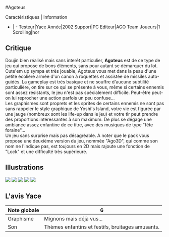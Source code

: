 #Agoteus

Caractéristiques | Information
- | -
Testeur|Yace
Année|2002
Support|PC
Editeur|AGO Team
Joueurs|1
Scrolling|hor

## Critique
Doujin bien réalisé mais sans interêt particulier, <b>Agoteus</b> est de ce type de jeu qui propose de bons éléments, sans pour autant se démarquer du lot.<br/>Cute'em up sympa et très jouable, Agoteus vous met dans la peau d'une petite écolière armée d'un canon à  roquettes et assistée de missiles auto-guidés. La gameplay est très basique et ne souffre d'aucune subtilité particulière, on tire sur ce qui se présente à vous, même si certains ennemis sont assez résistants, le jeu n'est pas spécialement difficile. Peut-être peut-on lui reprocher une action parfois un peu confuse...<br/>Les graphismes sont proprets et les sprites de certains ennemis ne sont pas sans rappeler le style graphique de Yoshi's Island, votre vie est figurée par une jauge (nombreux sont les life-up dans le jeu) et votre tir peut prendre des proportions intéressantes à son maximum. De plus se dégage une ambiance assez enfantine de ce titre, avec des musiques de type "fête foraine"...<br/>Un jeu sans surprise mais pas désagréable. A noter que le pack vous propose une deuxième version du jeu, nommée "Ago3D", qui comme son nom ne l'indique pas, est toujours en 2D mais rajoute une fonction de "Lock" et une difficulté très supérieure.

## Illustrations
![](http://www.shmup.com/images/thumbs/img_fiche_1_1055.bmp)
![](http://www.shmup.com/images/thumbs/img_fiche_2_1055.bmp)
![](http://www.shmup.com/images/thumbs/)
![](http://www.shmup.com/images/thumbs/)
![](http://www.shmup.com/images/thumbs/)

## L'avis Yace
Note globale|6
-|-
Graphisme|Mignons mais déjà vus...
Son|Thèmes enfantins et festifs, bruitages amusants.
